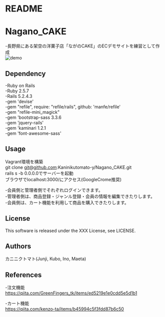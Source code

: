 # README

# Nagano_CAKE
-長野県にある架空の洋菓子店「ながのCAKE」のECデモサイトを練習として作成  
![demo](https://user-images.githubusercontent.com/67945242/93012975-7785f000-f5df-11ea-9535-2578dd24842a.png)


## Dependency
-Ruby on Rails   
-Ruby 2.5.7  
-Rails 5.2.4.3  
-gem 'devise'  
-gem "refile", require: "refile/rails", github: 'manfe/refile'  
-gem "refile-mini_magick"  
-gem 'bootstrap-sass  3.3.6  
-gem 'jquery-rails'  
-gem 'kaminari  1.2.1  
-gem 'font-awesome-sass'  

## Usage
Vagrant環境を構築  
git clone git@github.com:Kaninikutomato-y/Nagano_CAKE.git  
rails s -b 0.0.0.0でサーバーを起動  
ブラウザでlocalhost:3000/にアクセス(GoogleCrome推奨)  
  
-会員側と管理者側でそれぞれログインできます。  
-管理者側は、商品登録・ジャンル登録・会員の情報を編集できたりします。  
-会員側は、カート機能を利用して商品を購入できたりします。  
  
## License
This software is released under the XXX License, see LICENSE.  

## Authors
カニニクトマト(Junji, Kubo, Ino, Maeta)

## References
-注文機能  
https://qiita.com/GreenFingers_tk/items/ed5219e1e0cdd5e5d1b1
  
-カート機能  
https://qiita.com/kenzo-ta/items/b45994c5f3fdd87b6c50
